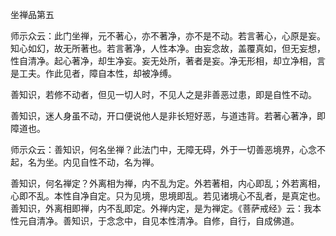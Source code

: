 坐禅品第五

师示众云：此门坐禅，元不著心，亦不著净，亦不是不动。若言著心，心原是妄。知心如幻，故无所著也。若言著净，人性本净。由妄念故，盖覆真如，但无妄想，性自清净。起心著净，却生净妄。妄无处所，著者是妄。净无形相，却立净相，言是工夫。作此见者，障自本性，却被净缚。

善知识，若修不动者，但见一切人时，不见人之是非善恶过患，即是自性不动。

善知识，迷人身虽不动，开口便说他人是非长短好恶，与道违背。若著心著净，即障道也。

师示众云：善知识，何名坐禅？此法门中，无障无碍，外于一切善恶境界，心念不起，名为坐。内见自性不动，名为禅。


善知识，何名禅定？外离相为禅，内不乱为定。外若著相，内心即乱；外若离相，心即不乱。本性自净自定。只为见境，思境即乱。若见诸境心不乱者，是真定也。
善知识，外离相即禅，内不乱即定。外禅内定，是为禅定。《菩萨戒经》云：我本性元自清净。善知识，于念念中，自见本性清净。自修，自行，自成佛道。